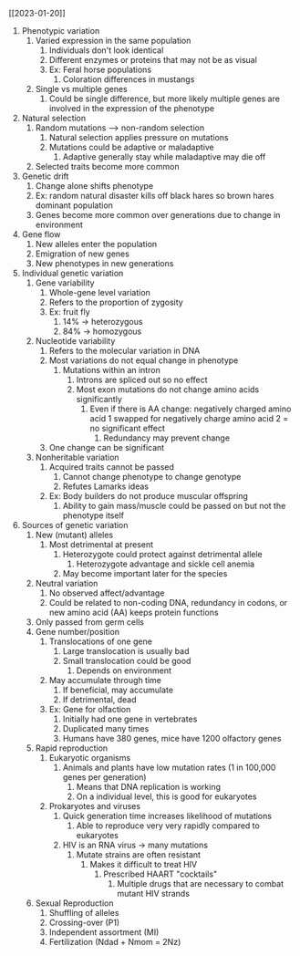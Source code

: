 [[2023-01-20]]

1. Phenotypic variation
	1. Varied expression in the same population 
		1. Individuals don't look identical
		2. Different enzymes or proteins that may not be as visual
		3. Ex: Feral horse populations
			1. Coloration differences in mustangs
	2. Single vs multiple genes
		1. Could be single difference, but more likely multiple genes are involved in the expression of the phenotype
2. Natural selection
	1. Random mutations --> non-random selection
		1. Natural selection applies pressure on mutations
		2. Mutations could be adaptive or maladaptive
			1. Adaptive generally stay while maladaptive may die off
	2. Selected traits become more common
3. Genetic drift
	1. Change alone shifts phenotype
	2. Ex: random natural disaster kills off black hares so brown hares dominant population
	3. Genes become more common over generations due to change in environment
4. Gene flow
	1. New alleles enter the population
	2. Emigration of new genes
	3. New phenotypes in new generations
5. Individual genetic variation
	1. Gene variability
		1. Whole-gene level variation
		2. Refers to the proportion of zygosity
		3. Ex: fruit fly
			1. 14% -> heterozygous
			2. 84% -> homozygous
	2. Nucleotide variability
		1. Refers to the molecular variation in DNA
		2. Most variations do not equal change in phenotype
			1. Mutations within an intron
				1. Introns are spliced out so no effect
				2. Most exon mutations do not change amino acids significantly
					1. Even if there is AA change: negatively charged amino acid 1 swapped for negatively charge amino acid 2 = no significant effect
						1. Redundancy may prevent change
		3. One change can be significant
	3. Nonheritable variation
		1. Acquired traits cannot be passed
			1. Cannot change phenotype to change genotype
			2. Refutes Lamarks ideas
		2. Ex: Body builders do not produce muscular offspring
			1. Ability to gain mass/muscle could be passed on but not the phenotype itself
6. Sources of genetic variation
	1. New (mutant) alleles
		1. Most detrimental at present
			1. Heterozygote could protect against detrimental allele
				1. Heterozygote advantage and sickle cell anemia
			2. May become important later for the species
	2. Neutral variation
		1. No observed affect/advantage
		2. Could be related to non-coding DNA, redundancy in codons, or new amino acid (AA) keeps protein functions
	3. Only passed from germ cells
	4. Gene number/position
		1. Translocations of one gene
			1. Large translocation is usually bad 
			2. Small translocation could be good
				1. Depends on environment
		2. May accumulate through time
			1. If beneficial, may accumulate
			2. If detrimental, dead
		3. Ex: Gene for olfaction
			1. Initially had one gene in vertebrates 
			2. Duplicated many times
			3. Humans have 380 genes, mice have 1200 olfactory genes
	5. Rapid reproduction
		1. Eukaryotic organisms 
			1. Animals and plants have low mutation rates (1 in 100,000 genes per generation)
				1. Means that DNA replication is working
				2. On a individual level, this is good for eukaryotes
		2. Prokaryotes and viruses
			1. Quick generation time increases likelihood of mutations
				1. Able to reproduce very very rapidly compared to eukaryotes
			2. HIV is an RNA virus -> many mutations
				1. Mutate strains are often resistant
					1. Makes it difficult to treat HIV
						1. Prescribed HAART "cocktails"
							1. Multiple drugs that are necessary to combat mutant HIV strands
	6. Sexual Reproduction
		1. Shuffling of alleles
		2. Crossing-over (P1)
		3. Independent assortment (MI)
		4. Fertilization (Ndad + Nmom = 2Nz)
